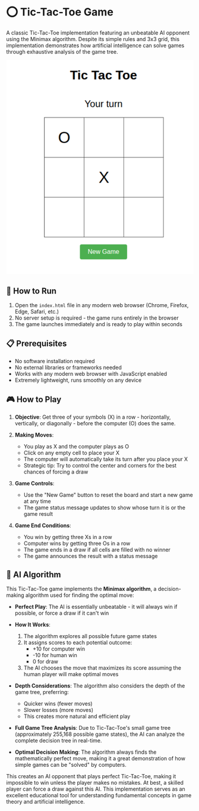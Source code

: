 # ⭕ Tic-Tac-Toe Game

A classic Tic-Tac-Toe implementation featuring an unbeatable AI opponent using the Minimax algorithm. Despite its simple rules and 3x3 grid, this implementation demonstrates how artificial intelligence can solve games through exhaustive analysis of the game tree.

![Tic-Tac-Toe Game](./screenshots/ticTacToe.png)

## 🚀 How to Run

1. Open the `index.html` file in any modern web browser (Chrome, Firefox, Edge, Safari, etc.)
2. No server setup is required - the game runs entirely in the browser
3. The game launches immediately and is ready to play within seconds

## 📋 Prerequisites

- No software installation required
- No external libraries or frameworks needed
- Works with any modern web browser with JavaScript enabled
- Extremely lightweight, runs smoothly on any device

## 🎮 How to Play

1. **Objective**: Get three of your symbols (X) in a row - horizontally, vertically, or diagonally - before the computer (O) does the same.

2. **Making Moves**:
   - You play as X and the computer plays as O
   - Click on any empty cell to place your X
   - The computer will automatically take its turn after you place your X
   - Strategic tip: Try to control the center and corners for the best chances of forcing a draw

3. **Game Controls**:
   - Use the "New Game" button to reset the board and start a new game at any time
   - The game status message updates to show whose turn it is or the game result

4. **Game End Conditions**:
   - You win by getting three Xs in a row
   - Computer wins by getting three Os in a row
   - The game ends in a draw if all cells are filled with no winner
   - The game announces the result with a status message

## 🧠 AI Algorithm

This Tic-Tac-Toe game implements the **Minimax algorithm**, a decision-making algorithm used for finding the optimal move:

- **Perfect Play**: The AI is essentially unbeatable - it will always win if possible, or force a draw if it can't win

- **How It Works**:
  1. The algorithm explores all possible future game states
  2. It assigns scores to each potential outcome:
     - +10 for computer win
     - -10 for human win
     - 0 for draw
  3. The AI chooses the move that maximizes its score assuming the human player will make optimal moves

- **Depth Considerations**: The algorithm also considers the depth of the game tree, preferring:
  - Quicker wins (fewer moves)
  - Slower losses (more moves)
  - This creates more natural and efficient play

- **Full Game Tree Analysis**: Due to Tic-Tac-Toe's small game tree (approximately 255,168 possible game states), the AI can analyze the complete decision tree in real-time.

- **Optimal Decision Making**: The algorithm always finds the mathematically perfect move, making it a great demonstration of how simple games can be "solved" by computers.

This creates an AI opponent that plays perfect Tic-Tac-Toe, making it impossible to win unless the player makes no mistakes. At best, a skilled player can force a draw against this AI. This implementation serves as an excellent educational tool for understanding fundamental concepts in game theory and artificial intelligence.